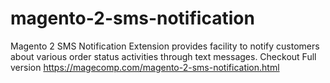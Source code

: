 # magento-2-sms-notification
Magento 2 SMS Notification Extension provides facility to notify customers about various order status activities through text messages. Checkout Full version https://magecomp.com/magento-2-sms-notification.html
